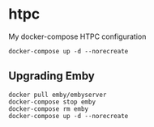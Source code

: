# htpc
My docker-compose HTPC configuration 


```
docker-compose up -d --norecreate
```


## Upgrading Emby
```
docker pull emby/embyserver                      
docker-compose stop emby
docker-compose rm emby
docker-compose up -d --norecreate
```
